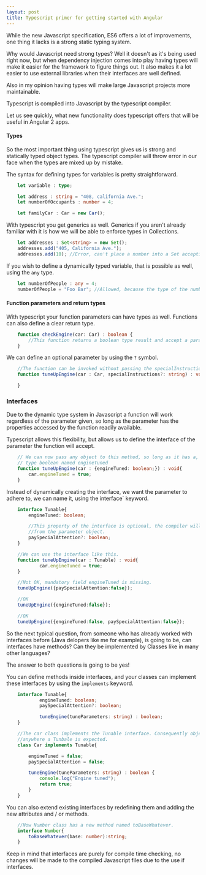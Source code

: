 ```yaml
---
layout: post
title: Typescript primer for getting started with Angular
---
```


While the new Javascript specification, ES6 offers a lot of improvements, one thing it lacks is a strong static typing
system.

Why would Javascript need strong types? Well it doesn't as it's being used right now, but when dependency
injection comes into play having types will make it easier for the framework to figure things out. It also makes it a
lot easier to use external libraries when their interfaces are well defined.

Also in my opinion having types will make large Javascript projects more maintainable.

Typescript is compiled into Javascript by the typescript compiler.

Let us see quickly, what new functionality does typescript offers that will be useful in Angular 2 apps.

#### Types

So the most important thing using typescript gives us is strong and statically typed object types. The typescript
compiler will throw error in our face when the types are mixed up by mistake.

The syntax for defining types for variables is pretty straightforward.

```typescript
    let variable : type;
```

```typescript
    let address : string = "408, california Ave.";
    let numberOfOccupants : number = 4;

    let familyCar : Car = new Car();
```

With typescript you get generics as well. Generics if you aren't already familiar with it is how we will be able to
enforce types in Collections.

```typescript
    let addresses : Set<string> = new Set();
    addresses.add("405, California Ave.");
    addresses.add(10); //Error, can't place a number into a Set accepting only Strings
```

If you wish to define a dynamically typed variable, that is possible as well, using the `any` type.

```typescript
    let numberOfPeople : any = 4;
    numberOfPeople = "Foo Bar"; //Allowed, because the type of the numberOfPeople variable is any.
```

#### Function parameters and return types

With typescript your function parameters can have types as well. Functions can also define a clear return type.

```typescript
    function checkEngine(car: Car) : boolean {
        //This function returns a boolean type result and accept a parameter named car, which is of type Car.
    }
```

We can define an optional parameter by using the `?` symbol.

```typescript
    //The function can be invoked without passing the specialInstructions variable becasue it's optional.
    function tuneUpEngine(car : Car, specialInstructions?: string) : void{

    }
```

### Interfaces

Due to the dynamic type system in Javascript a function will work regardless of the parameter given, so long as the
parameter has the properties accessed by the function readily available.

Typescript allows this flexibility, but allows us to define the interface of the parameter the function will accept.

```typescript
    // We can now pass any object to this method, so long as it has a, variable of
    // type boolean named engineTuned
    function tuneUpEngine(car : {engineTuned: boolean;}) : void{
        car.engineTuned = true;
    }
```

Instead of dynamically creating the interface, we want the parameter to adhere to, we can name it, using the interface`
keyword.

```typescript
    interface Tunable{
        engineTuned: boolean;

        //This property of the interface is optional, the compiler will not complain if this property was missing
        //from the parameter object.
        paySpecialAttention?: boolean;
    }

    //We can use the interface like this.
    function tuneUpEngine(car : Tunable) : void{
            car.engineTuned = true;
    }

    //Not OK, mandatory field engineTuned is missing.
    tuneUpEngine({paySpecialAttention:false});

    //OK
    tuneUpEngine({engineTuned:false});

    //OK
    tuneUpEngine({engineTuned:false, paySpecialAttention:false});
```

So the next typical question, from someone who has already worked with interfaces before (Java delopers like me for
example), is going to be, can interfaces have methods? Can they be implemented by Classes like in many other languages?

The answer to both questions is going to be yes!

You can define methods inside interfaces, and your classes can implement these interfaces by using the `implements`
keyword.

```typescript
    interface Tunable{
            engineTuned: boolean;
            paySpecialAttention?: boolean;

            tuneEngine(tuneParameters: string) : boolean;
    }

    //The car class implements the Tunable interface. Consequently objects of the Car class can be passed into
    //anywhere a Tunbale is expected.
    class Car implements Tunable{

        engineTuned = false;
        paySpecialAttention = false;

        tuneEngine(tuneParameters: string) : boolean {
            console.log("Engine tuned");
            return true;
        }
    }
```

You can also extend existing interfaces by redefining them and adding the new attributes and / or methods.

```typescript
    //Now Number class has a new method named toBaseWhatever.
    interface Number{
        toBaseWhatever(base: number):string;
    }
```

Keep in mind that interfaces are purely for compile time checking, no changes will be made to the compiled Javascript files
due to the use if interfaces.

